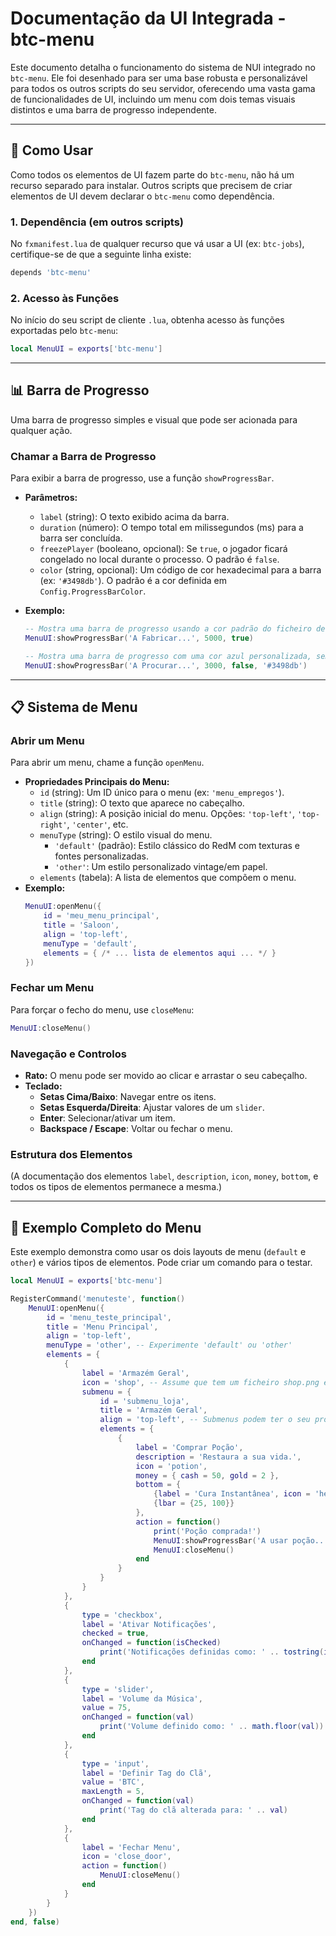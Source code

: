 # Documentação da UI Integrada - btc-menu

Este documento detalha o funcionamento do sistema de NUI integrado no `btc-menu`. Ele foi desenhado para ser uma base robusta e personalizável para todos os outros scripts do seu servidor, oferecendo uma vasta gama de funcionalidades de UI, incluindo um menu com dois temas visuais distintos e uma barra de progresso independente.

---

## 🚀 Como Usar

Como todos os elementos de UI fazem parte do `btc-menu`, não há um recurso separado para instalar. Outros scripts que precisem de criar elementos de UI devem declarar o `btc-menu` como dependência.

### 1. Dependência (em outros scripts)

No `fxmanifest.lua` de qualquer recurso que vá usar a UI (ex: `btc-jobs`), certifique-se de que a seguinte linha existe:

```lua
depends 'btc-menu'
```

### 2. Acesso às Funções

No início do seu script de cliente `.lua`, obtenha acesso às funções exportadas pelo `btc-menu`:

```lua
local MenuUI = exports['btc-menu']
```

---

## 📊 Barra de Progresso

Uma barra de progresso simples e visual que pode ser acionada para qualquer ação.

### Chamar a Barra de Progresso

Para exibir a barra de progresso, use a função `showProgressBar`.

-   **Parâmetros:**
    -   `label` (string): O texto exibido acima da barra.
    -   `duration` (número): O tempo total em milissegundos (ms) para a barra ser concluída.
    -   `freezePlayer` (booleano, opcional): Se `true`, o jogador ficará congelado no local durante o processo. O padrão é `false`.
    -   `color` (string, opcional): Um código de cor hexadecimal para a barra (ex: `'#3498db'`). O padrão é a cor definida em `Config.ProgressBarColor`.

-   **Exemplo:**
    ```lua
    -- Mostra uma barra de progresso usando a cor padrão do ficheiro de configuração e congela o jogador.
    MenuUI:showProgressBar('A Fabricar...', 5000, true)

    -- Mostra uma barra de progresso com uma cor azul personalizada, sem congelar o jogador.
    MenuUI:showProgressBar('A Procurar...', 3000, false, '#3498db')
    ```

---

## 📋 Sistema de Menu

### Abrir um Menu

Para abrir um menu, chame a função `openMenu`.

-   **Propriedades Principais do Menu:**
    -   `id` (string): Um ID único para o menu (ex: `'menu_empregos'`).
    -   `title` (string): O texto que aparece no cabeçalho.
    -   `align` (string): A posição inicial do menu. Opções: `'top-left'`, `'top-right'`, `'center'`, etc.
    -   `menuType` (string): O estilo visual do menu.
        -   `'default'` (padrão): Estilo clássico do RedM com texturas e fontes personalizadas.
        -   `'other'`: Um estilo personalizado vintage/em papel.
    -   `elements` (tabela): A lista de elementos que compõem o menu.
-   **Exemplo:**
    ```lua
    MenuUI:openMenu({
        id = 'meu_menu_principal',
        title = 'Saloon',
        align = 'top-left',
        menuType = 'default',
        elements = { /* ... lista de elementos aqui ... */ }
    })
    ```

### Fechar um Menu

Para forçar o fecho do menu, use `closeMenu`:

```lua
MenuUI:closeMenu()
```

### Navegação e Controlos

-   **Rato:** O menu pode ser movido ao clicar e arrastar o seu cabeçalho.
-   **Teclado:**
    -   **Setas Cima/Baixo**: Navegar entre os itens.
    -   **Setas Esquerda/Direita**: Ajustar valores de um `slider`.
    -   **Enter**: Selecionar/ativar um item.
    -   **Backspace / Escape**: Voltar ou fechar o menu.

### Estrutura dos Elementos

(A documentação dos elementos `label`, `description`, `icon`, `money`, `bottom`, e todos os tipos de elementos permanece a mesma.)

---

## 📜 Exemplo Completo do Menu

Este exemplo demonstra como usar os dois layouts de menu (`default` e `other`) e vários tipos de elementos. Pode criar um comando para o testar.

```lua
local MenuUI = exports['btc-menu']

RegisterCommand('menuteste', function()
    MenuUI:openMenu({
        id = 'menu_teste_principal',
        title = 'Menu Principal',
        align = 'top-left',
        menuType = 'other', -- Experimente 'default' ou 'other'
        elements = {
            {
                label = 'Armazém Geral',
                icon = 'shop', -- Assume que tem um ficheiro shop.png em images/
                submenu = {
                    id = 'submenu_loja',
                    title = 'Armazém Geral',
                    align = 'top-left', -- Submenus podem ter o seu próprio alinhamento
                    elements = {
                        {
                            label = 'Comprar Poção',
                            description = 'Restaura a sua vida.',
                            icon = 'potion',
                            money = { cash = 50, gold = 2 },
                            bottom = {
                                {label = 'Cura Instantânea', icon = 'health', bar = {80, 100}},
                                {lbar = {25, 100}}
                            },
                            action = function()
                                print('Poção comprada!')
                                MenuUI:showProgressBar('A usar poção...', 2000, true)
                                MenuUI:closeMenu()
                            end
                        }
                    }
                }
            },
            {
                type = 'checkbox',
                label = 'Ativar Notificações',
                checked = true,
                onChanged = function(isChecked)
                    print('Notificações definidas como: ' .. tostring(isChecked))
                end
            },
            {
                type = 'slider',
                label = 'Volume da Música',
                value = 75,
                onChanged = function(val)
                    print('Volume definido como: ' .. math.floor(val))
                end
            },
            {
                type = 'input',
                label = 'Definir Tag do Clã',
                value = 'BTC',
                maxLength = 5,
                onChanged = function(val)
                    print('Tag do clã alterada para: ' .. val)
                end
            },
            {
                label = 'Fechar Menu',
                icon = 'close_door',
                action = function()
                    MenuUI:closeMenu()
                end
            }
        }
    })
end, false)

```


